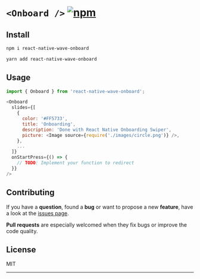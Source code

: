 # `<Onboard />` [![npm](https://img.shields.io/npm/v/react-native-wave-onboard.svg)](https://www.npmjs.com/package/react-native-wave-onboard)

## Install

```bash
npm i react-native-wave-onboard
```

```bash
yarn add react-native-wave-onboard
```

## Usage

```js
import { Onboard } from 'react-native-wave-onboard';

<Onboard
  slides={[
    {
      color: '#FF5733',
      title: 'Onboarding',
      description: 'Done with React Native Onboarding Swiper',
      picture: <Image source={require('./images/circle.png')} />,
    },
    ...
  ]}
  onStartPress={() => {
    // TODO: Implement your function to redirect
  }}
/>
```

## Contributing

If you have a **question**, found a **bug** or want to propose a new **feature**, have a look at the [issues page](https://github.com/CristianoVieira1/react-native-wave-onboard/issues).

**Pull requests** are especially welcomed when they fix bugs or improve the code quality.

## License

MIT

---
